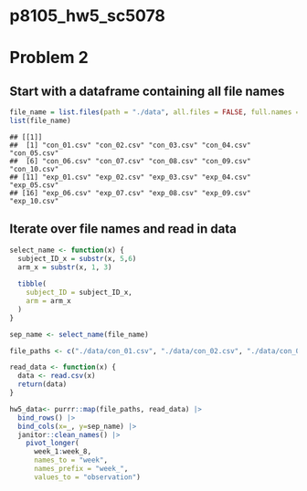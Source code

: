 p8105_hw5_sc5078
================

# Problem 2

## Start with a dataframe containing all file names

``` r
file_name = list.files(path = "./data", all.files = FALSE, full.names = FALSE)
list(file_name)
```

    ## [[1]]
    ##  [1] "con_01.csv" "con_02.csv" "con_03.csv" "con_04.csv" "con_05.csv"
    ##  [6] "con_06.csv" "con_07.csv" "con_08.csv" "con_09.csv" "con_10.csv"
    ## [11] "exp_01.csv" "exp_02.csv" "exp_03.csv" "exp_04.csv" "exp_05.csv"
    ## [16] "exp_06.csv" "exp_07.csv" "exp_08.csv" "exp_09.csv" "exp_10.csv"

## Iterate over file names and read in data

``` r
select_name <- function(x) {
  subject_ID_x = substr(x, 5,6)
  arm_x = substr(x, 1, 3)
  
  tibble(
    subject_ID = subject_ID_x, 
    arm = arm_x
  )
}

sep_name <- select_name(file_name)

file_paths <- c("./data/con_01.csv", "./data/con_02.csv", "./data/con_03.csv", "./data/con_04.csv", "./data/con_05.csv", "./data/con_06.csv", "./data/con_07.csv", "./data/con_08.csv", "./data/con_09.csv", "./data/con_10.csv", "./data/exp_01.csv", "./data/exp_02.csv", "./data/exp_03.csv", "./data/exp_04.csv", "./data/exp_05.csv", "./data/exp_06.csv", "./data/exp_07.csv", "./data/exp_08.csv", "./data/exp_09.csv", "./data/exp_10.csv")

read_data <- function(x) {
  data <- read.csv(x)  
  return(data)
}

hw5_data<- purrr::map(file_paths, read_data) |>
  bind_rows() |>
  bind_cols(x=_, y=sep_name) |>
  janitor::clean_names() |>
    pivot_longer(
      week_1:week_8,
      names_to = "week",
      names_prefix = "week_",
      values_to = "observation")
```

